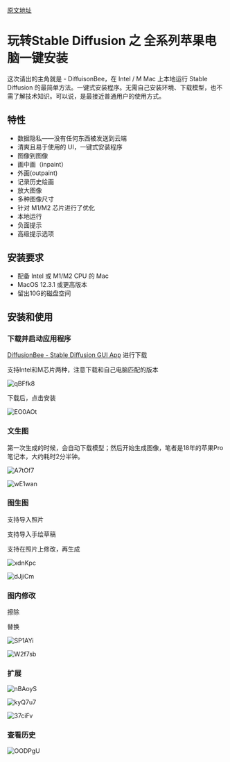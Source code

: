 [原文地址](https://zhuanlan.zhihu.com/p/579225793)

# 玩转Stable Diffusion 之 全系列苹果电脑一键安装

这次请出的主角就是 - DiffuisonBee，在 Intel / M Mac 上本地运行 Stable Diffusion 的最简单方法。一键式安装程序。无需自己安装环境、下载模型，也不需了解技术知识。可以说，是最接近普通用户的使用方式。

## 特性

* 数据隐私——没有任何东西被发送到云端
* 清爽且易于使用的 UI，一键式安装程序
* 图像到图像
* 画中画（inpaint）
* 外画(outpaint)
* 记录历史绘画
* 放大图像
* 多种图像尺寸
* 针对 M1/M2 芯片进行了优化
* 本地运行
* 负面提示
* 高级提示选项

## 安装要求

* 配备 Intel 或 M1/M2 CPU 的 Mac
* MacOS 12.3.1 或更高版本
* 留出10G的磁盘空间

## 安装和使用

### 下载并启动应用程序

[DiffusionBee - Stable Diffusion GUI App](https://diffusionbee.com/) 进行下载

支持Intel和M芯片两种，注意下载和自己电脑匹配的版本

![qBFfk8](https://oss.images.shujudaka.com/uPic/qBFfk8.jpg)

下载后，点击安装

![EO0AOt](https://oss.images.shujudaka.com/uPic/EO0AOt.jpg)

### 文生图

第一次生成的时候，会自动下载模型；然后开始生成图像，笔者是18年的苹果Pro笔记本，大约耗时2分半钟。

![A7tOf7](https://oss.images.shujudaka.com/uPic/A7tOf7.jpg)

![wE1wan](https://oss.images.shujudaka.com/uPic/wE1wan.jpg)


### 图生图

支持导入照片

支持导入手绘草稿

支持在照片上修改，再生成

![xdnKpc](https://oss.images.shujudaka.com/uPic/xdnKpc.jpg)

![dJjiCm](https://oss.images.shujudaka.com/uPic/dJjiCm.jpg)

### 图内修改

擦除

替换

![SP1AYi](https://oss.images.shujudaka.com/uPic/SP1AYi.jpg)

![W2f7sb](https://oss.images.shujudaka.com/uPic/W2f7sb.jpg)


### 扩展

![nBAoyS](https://oss.images.shujudaka.com/uPic/nBAoyS.jpg)

![kyQ7u7](https://oss.images.shujudaka.com/uPic/kyQ7u7.jpg)

![37ciFv](https://oss.images.shujudaka.com/uPic/37ciFv.jpg)

### 查看历史

![OODPgU](https://oss.images.shujudaka.com/uPic/OODPgU.jpg)

